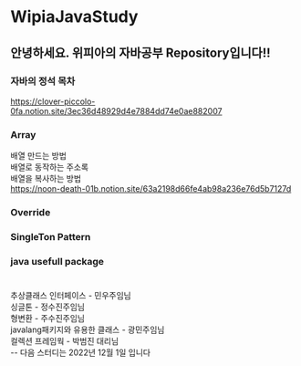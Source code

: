 # WipiaJavaStudy

## 안녕하세요. 위피아의 자바공부 Repository입니다!! 
### 자바의 정석 목차
https://clover-piccolo-0fa.notion.site/3ec36d48929d4e7884dd74e0ae882007 

### Array
배열 만드는 방법
</br> 배열로 동작하는 주소록
</br> 배열을 복사하는 방법
</br>https://noon-death-01b.notion.site/63a2198d66fe4ab98a236e76d5b7127d

###  Override



### SingleTon Pattern


### java usefull package




#
추상클래스 인터페이스 - 민우주임님
</br>싱글톤 - 정수진주임님
</br>형변환 - 주수진주임님
</br>javalang패키지와 유용한 클래스 - 광민주임님
</br>컬렉션 프레임웍 - 박범진 대리님
</br>-- 다음 스터디는 2022년 12월 1일 입니다

